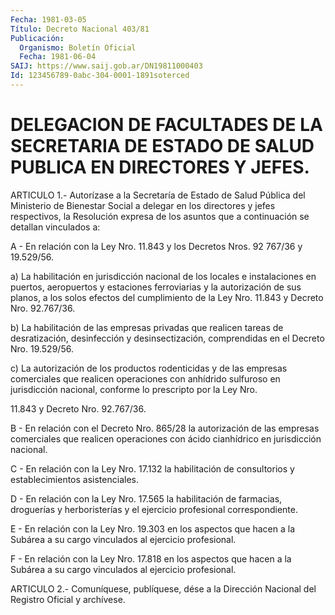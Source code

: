 ```yaml
---
Fecha: 1981-03-05
Título: Decreto Nacional 403/81
Publicación:
  Organismo: Boletín Oficial
  Fecha: 1981-06-04
SAIJ: https://www.saij.gob.ar/DN19811000403
Id: 123456789-0abc-304-0001-1891soterced
---
```

# DELEGACION DE FACULTADES DE LA SECRETARIA DE ESTADO DE SALUD PUBLICA EN DIRECTORES Y JEFES.

<a id="1"></a>
ARTICULO  1.- Autorízase a la Secretaría de Estado de Salud Pública del Ministerio  de  Bienestar  Social a delegar en los directores y jefes respectivos, la Resolución  expresa  de  los  asuntos  que  a continuación se detallan vinculados a:

A  -  En  relación  con  la Ley Nro. 11.843 y los Decretos Nros. 92 767/36 y 19.529/56.

a)  La  habilitación en jurisdicción  nacional  de  los  locales  e instalaciones  en  puertos, aeropuertos y estaciones ferroviarias y la autorización de sus planos, a los solos efectos del cumplimiento de la Ley  Nro.  11.843 y Decreto Nro. 92.767/36.

b) La habilitación de las empresas  privadas que realicen tareas de desratización, desinfección y desinsectización,  comprendidas en el Decreto Nro. 19.529/56.

c) La autorización de los productos rodenticidas y  de las empresas comerciales  que  realicen  operaciones con anhídrido sulfuroso  en jurisdicción nacional, conforme  lo  prescripto  por  la  Ley  Nro.

11.843 y Decreto Nro. 92.767/36.

B  -  En relación con el Decreto Nro. 865/28 la autorización de las empresas comerciales que realicen operaciones con ácido cianhídrico en jurisdicción nacional.

C  - En  relación  con  la  Ley  Nro.  17.132  la  habilitación  de consultorios y establecimientos asistenciales.

D -  En  relación  con  la  Ley  Nro.  17.565  la  habilitación  de farmacias,  droguerías  y herboristerías y el ejercicio profesional correspondiente.

E - En relación con la Ley  Nro. 19.303 en los aspectos que hacen a la Subárea a su cargo vinculados  al  ejercicio  profesional.

F - En relación con la Ley Nro. 17.818 en los aspectos que hacen  a la   Subárea  a  su  cargo  vinculados  al  ejercicio  profesional.

<a id="2"></a>
ARTICULO  2.- Comuníquese, publíquese, dése a la Dirección Nacional del Registro Oficial y archívese.